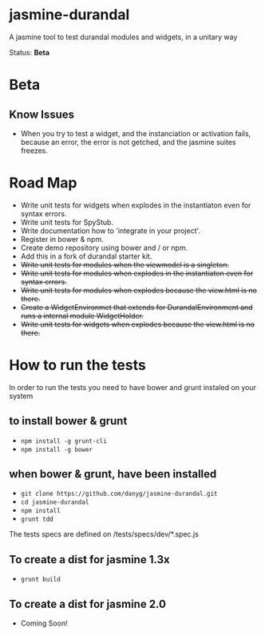 jasmine-durandal
================

A jasmine tool to test durandal modules and widgets, in a unitary way

Status: **Beta**

# Beta

## Know Issues
- When you try to test a widget, and the instanciation or activation fails, because an error, the error is not getched, and the jasmine suites freezes.

# Road Map

- Write unit tests for widgets when explodes in the instantiaton even for syntax errors.
- Write unit tests for SpyStub.
- Write documentation how to 'integrate in your project'.
- Register in bower & npm.
- Create demo repository using bower and / or npm.
- Add this in a fork of durandal starter kit.
- ~~Write unit tests for modules when the viewmodel is a singleton.~~
- ~~Write unit tests for modules when explodes in the instantiaton even for syntax errors.~~
- ~~Write unit tests for modules when explodes because the view.html is no there.~~
- ~~Create a WidgetEnvironmet that extends for DurandalEnvironment and runs a internal module WidgetHolder.~~
- ~~Write unit tests for widgets when explodes because the view.html is no there.~~

# How to run the tests

In order to run the tests you need to have bower and grunt instaled on your system

## to install bower & grunt
- ```npm install -g grunt-cli```
- ```npm install -g bower```

## when bower & grunt, have been installed
- ```git clone https://github.com/danyg/jasmine-durandal.git```
- ```cd jasmine-durandal```
- ```npm install```
- ```grunt tdd```

The tests specs are defined on /tests/specs/dev/*.spec.js

## To create a dist for jasmine 1.3x
- ```grunt build```

## To create a dist for jasmine 2.0
- Coming Soon!

